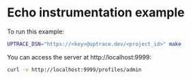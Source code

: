 # Echo instrumentation example

To run this example:

```bash
UPTRACE_DSN="https://<key>@uptrace.dev/<project_id>" make
```

You can access the server at http://localhost:9999:

```bash
curl -v http://localhost:9999/profiles/admin
```
